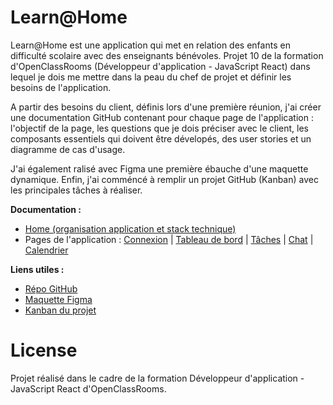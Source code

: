# Learn@Home
Learn@Home est une application qui met en relation des enfants en difficulté scolaire avec des enseignants bénévoles. Projet 10 de la formation d'OpenClassRooms (Développeur d'application - JavaScript React) dans lequel je dois me mettre dans la peau du chef de projet et définir les besoins de l'application.

A partir des besoins du client, définis lors d'une première réunion, j'ai créer une documentation GitHub contenant pour chaque page de l'application : l'objectif de la page, les questions que je dois préciser avec le client, les composants essentiels qui doivent être dévelopés, des user stories et un diagramme de cas d'usage.

J'ai également ralisé avec Figma une première ébauche d'une maquette dynamique. Enfin, j'ai comméncé à remplir un projet GitHub (Kanban) avec les principales tâches à réaliser.

**Documentation :**
- [Home (organisation application et stack technique)](https://github.com/matthieumelin/Melin_Matthieu_10_13062022/wiki)
- Pages de l'application : [Connexion](https://github.com/matthieumelin/Melin_Matthieu_10_13062022/wiki/Page-de-connexion) | [Tableau de bord](https://github.com/matthieumelin/Melin_Matthieu_10_13062022/wiki/Page-tableau-de-bord) | [Tâches](https://github.com/matthieumelin/Melin_Matthieu_10_13062022/wiki/Page-tâches) | [Chat](https://github.com/matthieumelin/Melin_Matthieu_10_13062022/wiki/Page-chat) | [Calendrier](https://github.com/matthieumelin/Melin_Matthieu_10_13062022/wiki/Page-calendrier)

**Liens utiles :**
- [Répo GitHub](https://github.com/matthieumelin/Melin_Matthieu_10_13062022)
- [Maquette Figma](https://www.figma.com/file/n3uhcyboNdRjqeDfaNMPHw/Learn%40Home?node-id=0%3A1)
- [Kanban du projet](https://github.com/matthieumelin/Melin_Matthieu_10_13062022/projects/1)

# License
Projet réalisé dans le cadre de la formation Développeur d'application - JavaScript React d'OpenClassRooms.
